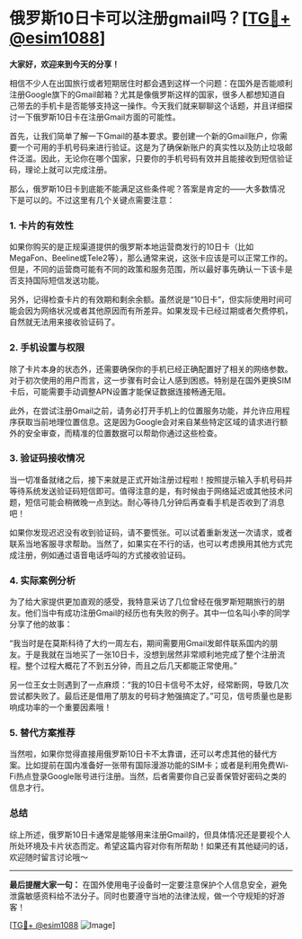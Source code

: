# 俄罗斯10日卡可以注册gmail吗？[[TG💪+ @esim1088](https://t.me/s/esim1088)]

**大家好，欢迎来到今天的分享！**  

相信不少人在出国旅行或者短期居住时都会遇到这样一个问题：在国外是否能顺利注册Google旗下的Gmail邮箱？尤其是像俄罗斯这样的国家，很多人都想知道自己带去的手机卡是否能够支持这一操作。今天我们就来聊聊这个话题，并且详细探讨一下俄罗斯10日卡在注册Gmail方面的可能性。

首先，让我们简单了解一下Gmail的基本要求。要创建一个新的Gmail账户，你需要一个可用的手机号码来进行验证。这是为了确保新账户的真实性以及防止垃圾邮件泛滥。因此，无论你在哪个国家，只要你的手机号码有效并且能接收到短信验证码，理论上就可以完成注册。

那么，俄罗斯10日卡到底能不能满足这些条件呢？答案是肯定的——大多数情况下是可以的。不过这里有几个关键点需要注意：

### **1. 卡片的有效性**
如果你购买的是正规渠道提供的俄罗斯本地运营商发行的10日卡（比如MegaFon、Beeline或Tele2等），那么通常来说，这张卡应该是可以正常工作的。但是，不同的运营商可能有不同的政策和服务范围，所以最好事先确认一下该卡是否支持国际短信发送功能。

另外，记得检查卡片的有效期和剩余余额。虽然说是“10日卡”，但实际使用时间可能会因为网络状况或者其他原因而有所差异。如果发现卡已经过期或者欠费停机，自然就无法用来接收验证码了。

### **2. 手机设置与权限**
除了卡片本身的状态外，还需要确保你的手机已经正确配置好了相关的网络参数。对于初次使用的用户而言，这一步骤有时会让人感到困惑。特别是在国外更换SIM卡后，可能需要手动调整APN设置才能保证数据连接畅通无阻。

此外，在尝试注册Gmail之前，请务必打开手机上的位置服务功能，并允许应用程序获取当前地理位置信息。这是因为Google会对来自某些特定区域的请求进行额外的安全审查，而精准的位置数据可以帮助你通过这些检查。

### **3. 验证码接收情况**
当一切准备就绪之后，接下来就是正式开始注册过程啦！按照提示输入手机号码并等待系统发送验证码短信即可。值得注意的是，有时候由于网络延迟或其他技术问题，短信可能会稍微晚一点到达。耐心等待几分钟后再查看手机是否收到了消息吧！

如果你发现迟迟没有收到验证码，请不要慌张。可以试着重新发送一次请求，或者联系当地客服寻求帮助。当然了，如果实在不行的话，也可以考虑换用其他方式完成注册，例如通过语音电话呼叫的方式接收验证码。

### **4. 实际案例分析**
为了给大家提供更加直观的感受，我特意采访了几位曾经在俄罗斯短期旅行的朋友。他们当中有成功注册Gmail的经历也有失败的例子。其中一位名叫小李的同学分享了他的故事：

“我当时是在莫斯科待了大约一周左右，期间需要用Gmail发邮件联系国内的朋友。于是我就在当地买了一张10日卡，没想到居然非常顺利地完成了整个注册流程。整个过程大概花了不到五分钟，而且之后几天都能正常使用。”

另一位王女士则遇到了一点麻烦：“我的10日卡信号不太好，经常断网，导致几次尝试都失败了。最后还是借用了朋友的号码才勉强搞定了。”可见，信号质量也是影响成功率的一个重要因素哦！

### **5. 替代方案推荐**
当然啦，如果你觉得直接用俄罗斯10日卡不太靠谱，还可以考虑其他的替代方案。比如提前在国内准备好一张带有国际漫游功能的SIM卡；或者是利用免费Wi-Fi热点登录Google账号进行注册。当然，后者需要你自己妥善保管好密码之类的信息才行。

### **总结**
综上所述，俄罗斯10日卡通常是能够用来注册Gmail的，但具体情况还是要视个人所处环境及卡片状态而定。希望这篇内容对你有所帮助！如果还有其他疑问的话，欢迎随时留言讨论哦～

---

**最后提醒大家一句：** 在国外使用电子设备时一定要注意保护个人信息安全，避免泄露敏感资料给不法分子。同时也要遵守当地的法律法规，做一个守规矩的好游客！

[[TG💪+ @esim1088](https://t.me/s/esim1088) ![Image](https://i.postimg.cc/4NQfJmqS/Snipaste-2025-05-13-00-14-12.png)]
